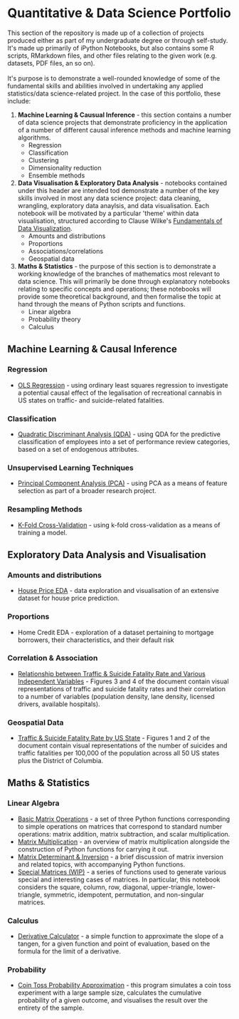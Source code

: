 # Quantitative & Data Science Portfolio
This section of the repository is made up of a collection of projects produced either as part of my undergraduate degree or through self-study. It's made up primarily of iPython Notebooks, but also contains some R scripts, RMarkdown files, and other files relating to the given work (e.g. datasets, PDF files, an so on).
</br>
</br>
It's purpose is to demonstrate a well-rounded knowledge of some of the fundamental skills and abilities involved in undertaking any applied statistics/data science-related project. In the case of this portfolio, these include:

1. **Machine Learning & Causual Inference** - this section contains a number of data science projects that demonstrate proficiency in the application of a number of different causal inference methods and machine learning algorithms.
      - Regression
      - Classification
      - Clustering
      - Dimensionality reduction
      - Ensemble methods
2. **Data Visualisation & Exploratory Data Analysis** - notebooks contained under this header are intended tod demonstrate a number of the key skills involved in most any data science project: data cleaning, wrangling, exploratory data anaylsis, and data visualisation. Each notebook will be motivated by a particular 'theme' within data visualisation, structured according to Clause Wilke's [Fundamentals of Data Visualization](https://clauswilke.com/dataviz/).
      - Amounts and distributions
      - Proportions
      - Associations/correlations
      - Geospatial data
3.  **Maths & Statistics** - the purpose of this section is to demonstrate a working knowledge of the branches of mathematics most relevant to data science. This will primarily be done through explanatory notebooks relating to specific concepts and operations; these notebooks will provide some theoretical background, and then formalise the topic at hand through the means of Python scripts and functions.
      - Linear algebra
      - Probability theory
      - Calculus 

## Machine Learning & Causal Inference
### Regression
* [OLS Regression](https://github.com/roman-coussement/quantiative-methods-project) - using ordinary least squares regression to investigate a potential causal effect of           the legalisation of recreational cannabis in US states on traffic- and suicide-related fatalities.
### Classification
* [Quadratic Discriminant Analysis (QDA)](https://github.com/roman-coussement/dsm-project) - using QDA for the predictive classification of employees into a set of performance review categories, based on a set of endogenous attributes.
### Unsupervised Learning Techniques
* [Principal Component Analysis (PCA)](https://github.com/roman-coussement/dsm-project) - using PCA as a means of feature selection as part of a broader research project.
### Resampling Methods
* [K-Fold Cross-Validation](https://github.com/roman-coussement/dsm-project) - using k-fold cross-validation as a means of training a model.
## Exploratory Data Analysis and Visualisation
### Amounts and distributions
* [House Price EDA](https://github.com/roman-coussement/roman-coussement.github.io/blob/main/house-price-eda.ipynb) - data exploration and visualisation of an extensive dataset for house price prediction.

### Proportions
* Home Credit EDA - exploration of a dataset pertaining to mortgage borrowers, their characteristics, and their default risk
### Correlation & Association
* [Relationship between Traffic & Suicide Fatality Rate and Various Independent Variables](https://github.com/roman-coussement/quantiative-methods-project/blob/main/write_up_rmd.pdf) - Figures 3 and 4 of the document contain visual representations of traffic and suicide fatality rates and their correlation to a number of variables (population density, lane density, licensed drivers, available hospitals).
### Geospatial Data
* [Traffic & Suicide Fatality Rate by US State](https://github.com/roman-coussement/quantiative-methods-project/blob/main/write_up_rmd.pdf) - Figures 1 and 2 of the document contain visual representations of the number of suicides and traffic fatalities per 100,000 of the population across all 50 US states plus the District of Columbia.



## Maths & Statistics
### Linear Algebra
* [Basic Matrix Operations](https://github.com/roman-coussement/roman-coussement.github.io/blob/main/basic-matrix-operations.ipynb) - a set of three Python functions corresponding to simple operations on matrices that correspond to standard number operations: matrix addition, matrix subtraction, and scalar multiplication.
* [Matrix Multiplication](https://github.com/roman-coussement/roman-coussement.github.io/blob/main/matrix-multiplication.ipynb) - an overview of matrix multiplication alongside the construction of Python functions for carrying it out.
* [Matrix Determinant & Inversion](https://github.com/roman-coussement/roman-coussement.github.io/blob/main/matrix-inversion.ipynb) - a brief discussion of matrix inversion and related topics, with accompanying Python functions.
* [Special Matrices (WIP)](https://github.com/roman-coussement/roman-coussement.github.io/blob/main/v2.ipynb) - a series of functions used to generate various special and interesting cases of matrices. In particular, this notebook considers the square, column, row, diagonal, upper-triangle, lower-triangle, symmetric, idempotent, permutation, and non-singular matrices.
### Calculus
* [Derivative Calculator](https://github.com/roman-coussement/roman-coussement.github.io/blob/main/tangent-slope-calculator.ipynb) - a simple function to approximate the slope of a tangen, for a given function and point of evaluation, based on the formula for the limit of a derivative.

### Probability
* [Coin Toss Probability Approximation](https://github.com/roman-coussement/roman-coussement.github.io/blob/main/coin-toss-prob-approx.ipynb) - this program simulates a coin toss experiment with a large sample size, calculates the cumulative probability of a given outcome, and visualises the result over the entirety of the sample.
